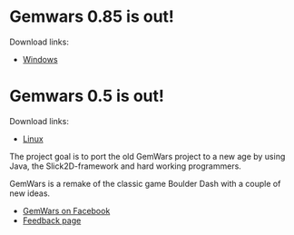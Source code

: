# Gemwars 0.85 is out! #
Download links:
  * [Windows](http://gem-wars.googlecode.com/files/Gemwars-85.zip)

# Gemwars 0.5 is out! #
Download links:
  * [Linux](http://code.google.com/p/gem-wars/downloads/detail?name=gemwars-0.5-linux.tar.gz)


The project goal is to port the old GemWars project to a new age by using Java, the Slick2D-framework and hard working programmers.

GemWars is a remake of the classic game Boulder Dash with a couple of new ideas.

  * [GemWars on Facebook](https://www.facebook.com/pages/GemWars/221073954575006)
  * [Feedback page](http://teemuki.eu/gemwars/)